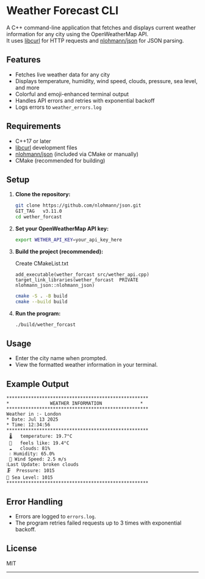 # Weather Forecast CLI

A C++ command-line application that fetches and displays current weather information for any city using the OpenWeatherMap API.  
It uses [libcurl](https://curl.se/libcurl/) for HTTP requests and [nlohmann/json](https://github.com/nlohmann/json) for JSON parsing.

## Features

- Fetches live weather data for any city
- Displays temperature, humidity, wind speed, clouds, pressure, sea level, and more
- Colorful and emoji-enhanced terminal output
- Handles API errors and retries with exponential backoff
- Logs errors to `weather_errors.log`

## Requirements

- C++17 or later
- [libcurl](https://curl.se/libcurl/) development files
- [nlohmann/json](https://github.com/nlohmann/json) (included via CMake or manually)
- CMake (recommended for building)

## Setup

1. **Clone the repository:**
   ```sh
   git clone https://github.com/nlohmann/json.git
   GIT_TAG   v3.11.0
   cd wether_forcast
   ```

2. **Set your OpenWeatherMap API key:**
   ```sh
   export WETHER_API_KEY=your_api_key_here
   ```

3. **Build the project (recommended):**

   Create CMakeList.txt
   ``````
   add_executable(wether_forcast src/wether_api.cpp)
   target_link_libraries(wether_forcast  PRIVATE nlohmann_json::nlohmann_json)
   
   ```````
   ```sh
   cmake -S . -B build
   cmake --build build
   ```

4. **Run the program:**
   ```sh
   ./build/wether_forcast
   ```

## Usage

- Enter the city name when prompted.
- View the formatted weather information in your terminal.

## Example Output

```
****************************************************
*               WEATHER INFORMATION              *
****************************************************
Weather in :- London
* Date: Jul 13 2025
* Time: 12:34:56
****************************************************
 🌡️   temperature: 19.7°C
 🥵   feels like: 19.4°C
 ☁️   clouds: 81%
 💧 Humidity: 65.0%
 🎐 Wind Speed: 2.5 m/s
❕Last Update: broken clouds
🗜️  Pressure: 1015
🌊 Sea Level: 1015
****************************************************
```

## Error Handling

- Errors are logged to `errors.log`.
- The program retries failed requests up to 3 times with exponential backoff.

## License

MIT

---


